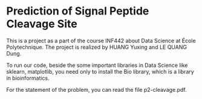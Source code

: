# Prediction of Signal Peptide Cleavage Site

This is a project as a part of the course INF442 about Data Science at École Polytechnique. 
The project is realized by HUANG Yuxing and LE QUANG Dung. 

To run our code, beside the some important libraries in Data Science like sklearn, matplotlib,
you need only to install the Bio library, which is a library in bioinformatics.

For the statement of the problem, you can read the file p2-cleavage.pdf. 

